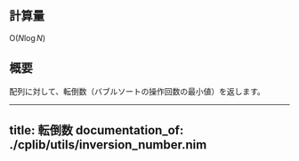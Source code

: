 ## 計算量
$\mathrm{O} (N \log N)$

## 概要
配列に対して、転倒数（バブルソートの操作回数の最小値）を返します。

---
title: 転倒数
documentation_of: ./cplib/utils/inversion_number.nim
---

